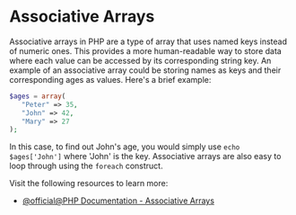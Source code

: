 # Associative Arrays

Associative arrays in PHP are a type of array that uses named keys instead of numeric ones. This provides a more human-readable way to store data where each value can be accessed by its corresponding string key. An example of an associative array could be storing names as keys and their corresponding ages as values. Here's a brief example:

```php
$ages = array(
   "Peter" => 35,
   "John" => 42,
   "Mary" => 27
);
```

In this case, to find out John's age, you would simply use `echo $ages['John']` where 'John' is the key. Associative arrays are also easy to loop through using the `foreach` construct.

Visit the following resources to learn more:

- [@official@PHP Documentation - Associative Arrays](https://www.php.net/manual/en/language.types.array.php)